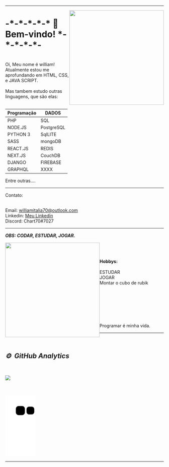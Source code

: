 <hr>
<img align="right" width="300em" height="300em" src="https://123marcas.com.br/wp-content/uploads/2016/11/rubik.gif"/>
<h1>-*-*-*-*-* 👋 Bem-vindo! *-*-*-*-*-</h1> 
<br>
Oi, Meu nome é william! 
<br>
Atualmente estou me aprofundando em HTML, CSS, e JAVA SCRIPT. 
<br>
<br>
Mas tambem estudo outras linguagens, que são elas: 
<br>
<br>

|Programação| DADOS        |
|-----------| -------------|
|PHP        | SQL          |
|NODE.JS    | PostgreSQL   |
|PYTHON 3   | SqlLITE      |
|SASS       | mongoDB      | 
|REACT.JS   | REDIS        |
|NEXT.JS    | CouchDB      |
|DJANGO     | FIREBASE     |     
|GRAPHQL    |  XXXX        |

Entre outras....
<br>
<hr>
Contato:
<br>
<br>

Email: williamitalia70@outlook.com 
<br>
Linkedin: [Meu Linkedin](https://www.linkedin.com/in/william-itália-101113222/)
<br>
Discord: Chart70#7027 
<br>


<hr>

*__OBS: CODAR, ESTUDAR, JOGAR.__*

<img align="left" width="300em" height="300em" src="https://github.com/birobirobiro/birobirobiro/blob/master/animation_500_kv8i962g.gif?raw=true"/>
<br><br><br>
<strong>Hobbys:</strong> <br><br> ESTUDAR <br> JOGAR <br> Montar o cubo de rubik <br><br><br><br><br><br><br><br> Programar é minha vida.
<hr>



<br>

## *⚙️ &nbsp;GitHub Analytics*
<br>

<p>
<a href="https://github.com/William-italia">
   <img width="530em" src="https://github-readme-stats.vercel.app/api/top-langs/?username=William-italia&layout=compact&langs_count=7&theme=bear"/>
   
</p>

<br>

![Snake animation](https://github.com/william-italia/william-italia/blob/output/github-contribution-grid-snake.svg)
<hr>
